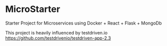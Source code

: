 # MicroStarter
Starter Project for Microservices using Docker +  React + Flask + MongoDb 

This project is heavily influenced by testdriven.io https://github.com/testdrivenio/testdriven-app-2.3